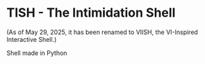 # TISH - The Intimidation Shell 
(As of May 29, 2025, it has been renamed to VIISH, the VI-Inspired Interactive Shell.)

Shell made in Python
